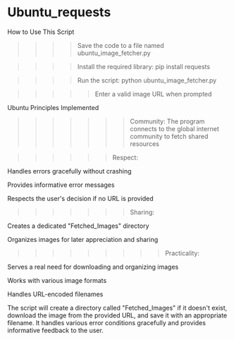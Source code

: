 # Ubuntu_requests
How to Use This Script
>>>>Save the code to a file named ubuntu_image_fetcher.py

>>>>Install the required library: pip install requests

>>>>Run the script: python ubuntu_image_fetcher.py

>>>>>Enter a valid image URL when prompted

Ubuntu Principles Implemented
>>>>>>>Community: The program connects to the global internet community to fetch shared resources

>>>>>>Respect:

Handles errors gracefully without crashing

Provides informative error messages

Respects the user's decision if no URL is provided

>>>>>>>Sharing:

Creates a dedicated "Fetched_Images" directory

Organizes images for later appreciation and sharing

>>>>>>>>>Practicality:

Serves a real need for downloading and organizing images

Works with various image formats

Handles URL-encoded filenames

The script will create a directory called "Fetched_Images" if it doesn't exist, download the image from the provided URL, and save it with an appropriate filename. It handles various error conditions gracefully and provides informative feedback to the user.

